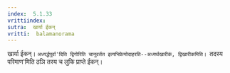 ```yaml
---
index:  5.1.33
vrittiindex: 
sutra:  खार्या ईकन्
vritti:  balamanorama 
---
```


खार्या ईकन्। `अध्यर्द्धपूर्वा'दिति द्विगोरिति चानुवर्तत इत्यभिप्रेत्योदाहरति--अध्यर्थखारीकं, द्विखारीकमिति। `तदस्य परिमाण'मिति ठञि तस्य च लुकि प्राप्ते ईकन्।

